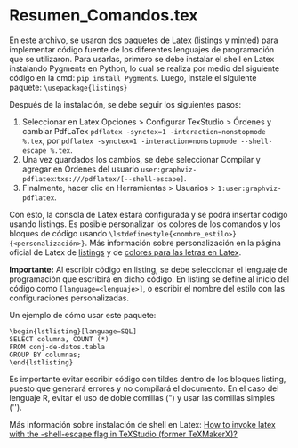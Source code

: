 # Resumen_Comandos.tex
En este archivo, se usaron dos paquetes de Latex (listings y minted) para implementar código fuente de los diferentes lenguajes de programación que se utilizaron. Para usarlas, primero se debe instalar el shell en Latex instalando Pygments en Python, lo cual se realiza por medio del siguiente código en la cmd: `pip install Pygments`. Luego, instale el siguiente paquete:
`\usepackage{listings}`

Después de la instalación, se debe seguir los siguientes pasos:
1. Seleccionar en Latex Opciones > Configurar TexStudio > Órdenes y cambiar PdfLaTex `pdflatex -synctex=1 -interaction=nonstopmode %.tex`, por `pdflatex -synctex=1 -interaction=nonstopmode --shell-escape %.tex`.
2. Una vez guardados los cambios, se debe seleccionar Compilar y agregar en Órdenes del usuario `user:graphviz-pdflatex`:`txs:///pdflatex/[--shell-escape]`.
3. Finalmente, hacer clic en Herramientas > Usuarios > `1:user:graphviz-pdflatex`.

Con esto, la consola de Latex estará configurada y se podrá insertar código usando listings. Es posible personalizar los colores de los comandos y los bloques de código usando `\lstdefinestyle{<nombre_estilo>}{<personalización>}`. Más información sobre personalización en la página oficial de Latex de [listings](https://www.overleaf.com/learn/latex/Code_listing) y de [colores para las letras en Latex](https://es.overleaf.com/learn/latex/Using_colours_in_LaTeX).

**Importante:** Al escribir código en listing, se debe seleccionar el lenguaje de programación que escribirá en dicho código. En listing se define al inicio del código como ``[language=<lenguaje>]``, o escribir el nombre del estilo con las configuraciones personalizadas.


Un ejemplo de cómo usar este paquete:
```
\begin{lstlisting}[language=SQL]
SELECT columna, COUNT (*)
FROM conj-de-datos.tabla
GROUP BY columnas;
\end{lstlisting}
```

Es importante evitar escribir código con tildes dentro de los bloques listing, puesto que generará errores y no compilará el documento. En el caso del lenguaje R, evitar el uso de doble comillas (") y usar las comillas simples ('').


Más información sobre instalación de shell en Latex: [How to invoke latex with the -shell-escape flag in TeXStudio (former TeXMakerX)?](https://tex.stackexchange.com/questions/99475/how-to-invoke-latex-with-the-shell-escape-flag-in-texstudio-former-texmakerx)
